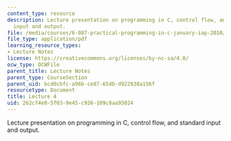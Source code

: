```yaml
---
content_type: resource
description: Lecture presentation on programming in C, control flow, and standard
  input and output.
file: /media/courses/6-087-practical-programming-in-c-january-iap-2010/262cf4e05f039e45c926109c8aa95024_MIT6_087IAP10_lec04.pdf
file_type: application/pdf
learning_resource_types:
- Lecture Notes
license: https://creativecommons.org/licenses/by-nc-sa/4.0/
ocw_type: OCWFile
parent_title: Lecture Notes
parent_type: CourseSection
parent_uid: bcd0cbfc-a96b-ce87-654b-d922938a156f
resourcetype: Document
title: Lecture 4
uid: 262cf4e0-5f03-9e45-c926-109c8aa95024
---
```

Lecture presentation on programming in C, control flow, and standard input and output.
